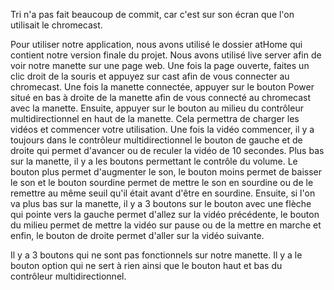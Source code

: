 Tri n'a pas fait beaucoup de commit, car c'est sur son écran que l'on utilisait le chromecast.

Pour utiliser notre application, nous avons utilisé le dossier atHome qui contient notre version finale du projet. Nous avons utilisé live server afin de voir notre manette sur une page web. Une fois la page ouverte, faites un clic droit de la souris et appuyez sur cast afin de vous connecter au chromecast. Une fois la manette connectée, appuyer sur le bouton Power situé en bas à droite de la manette afin de vous connecté au chromecast avec la manette. Ensuite, appuyer sur le bouton au milieu du contrôleur multidirectionnel en haut de la manette. Cela permettra de charger les vidéos et commencer votre utilisation. Une fois la vidéo commencer, il y a toujours dans le contrôleur multidirectionnel le bouton de gauche et de droite qui permet d'avancer ou de reculer la vidéo de 10 secondes. Plus bas sur la manette, il y a les boutons permettant le contrôle du volume. Le bouton plus permet d'augmenter le son, le bouton moins permet de baisser le son et le bouton sourdine permet de mettre le son en sourdine ou de le remettre au même seuil qu'il était avant d'être en sourdine. Ensuite, si l'on va plus bas sur la manette, il y a 3 boutons sur le bouton avec une flèche qui pointe vers la gauche permet d'allez sur la vidéo précédente, le bouton du milieu permet de mettre la vidéo sur pause ou de la mettre en marche et enfin, le bouton de droite permet d'aller sur la vidéo suivante.

Il y a 3 boutons qui ne sont pas fonctionnels sur notre manette. Il y a le bouton option qui ne sert à rien ainsi que le bouton haut et bas du contrôleur multidirectionnel.
